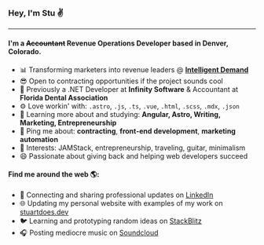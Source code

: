 ### Hey, I'm Stu ✌️

---

#### I'm a ~~Accountant~~ Revenue Operations Developer based in Denver, Colorado.</h4>

- 📊 Transforming marketers into revenue leaders @ [**Intelligent Demand**](https://intelligentdemand.com)
- 😎 Open to contracting opportunities if the project sounds cool
- 🏢 Previously a .NET Developer at **Infinity Software** & Accountant at **Florida Dental Association**
- ⚙️ Love workin' with: `.astro`, `.js`, `.ts`, `.vue`, `.html`, `.scss`, `.mdx`, `.json`
- 🌱 Learning more about and studying: **Angular, Astro, Writing, Marketing, Entrepreneurship**
- 💬 Ping me about: **contracting**, **front-end development**, **marketing automation**
- 💜 Interests: JAMStack, entrepreneurship, traveling, guitar, minimalism
- 😄 Passionate about giving back and helping web developers succeed

#### Find me around the web 🌎:

- 💼 Connecting and sharing professional updates on [LinkedIn](https://linkedin.com/in/stuartpbw/)
- 🌐 Updating my personal website with examples of my work on [stuartdoes.dev](https://stuartdoes.dev/)
- 🐦 Learning and prototyping random ideas on [StackBlitz](https://stackblitz.com/@stuartpbw/)
- 🎧 Posting mediocre music on [Soundcloud](https://soundcloud.com/blanton-deeps/)
